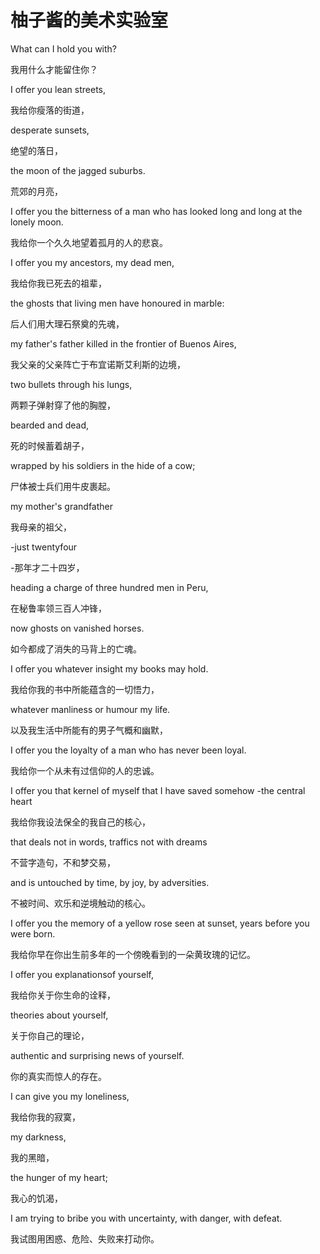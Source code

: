 # 柚子酱的美术实验室



What can I hold you with?

我用什么才能留住你？

I offer you lean streets,

我给你瘦落的街道，

desperate sunsets,

绝望的落日，

the moon of the jagged suburbs.

荒郊的月亮，

I offer you the bitterness of a man who has looked long and long at the lonely moon.

我给你一个久久地望着孤月的人的悲哀。

I offer you my ancestors, my dead men,

我给你我已死去的祖辈，

the ghosts that living men have honoured in marble:

后人们用大理石祭奠的先魂，

my father's father killed in the frontier of Buenos Aires,

我父亲的父亲阵亡于布宜诺斯艾利斯的边境，

two bullets through his lungs,

两颗子弹射穿了他的胸膛，

bearded and dead,

死的时候蓄着胡子，

wrapped by his soldiers in the hide of a cow;

尸体被士兵们用牛皮裹起。

my mother's grandfather

我母亲的祖父，

-just twentyfour

-那年才二十四岁，

heading a charge of three hundred men in Peru,

在秘鲁率领三百人冲锋，

now ghosts on vanished horses.

如今都成了消失的马背上的亡魂。

I offer you whatever insight my books may hold.

我给你我的书中所能蕴含的一切悟力，

whatever manliness or humour my life.

以及我生活中所能有的男子气概和幽默，

I offer you the loyalty of a man who has never been loyal.

我给你一个从未有过信仰的人的忠诚。

I offer you that kernel of myself that I have saved somehow -the central heart

我给你我设法保全的我自己的核心，

that deals not in words, traffics not with dreams

不营字造句，不和梦交易，

and is untouched by time, by joy, by adversities.

不被时间、欢乐和逆境触动的核心。

I offer you the memory of a yellow rose seen at sunset, years before you were born.

我给你早在你出生前多年的一个傍晚看到的一朵黄玫瑰的记忆。

I offer you explanationsof yourself,

我给你关于你生命的诠释，

theories about yourself,

关于你自己的理论，

authentic and surprising news of yourself.

你的真实而惊人的存在。

I can give you my loneliness,

我给你我的寂寞，

my darkness,

我的黑暗，

the hunger of my heart;

我心的饥渴，

I am trying to bribe you with uncertainty, with danger, with defeat.

我试图用困惑、危险、失败来打动你。